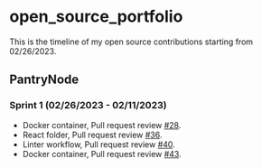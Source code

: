 # open_source_portfolio
This is the timeline of my open source contributions starting from 02/26/2023.

## PantryNode

### Sprint 1 (02/26/2023 - 02/11/2023)
- Docker container, Pull request review [#28](https://github.com/ChicoState/PantryNode/pull/28).
- React folder, Pull request review [#36](https://github.com/ChicoState/PantryNode/pull/36).
- Linter workflow, Pull request review [#40](https://github.com/ChicoState/PantryNode/pull/40).
- Docker container, Pull request review [#43](https://github.com/ChicoState/PantryNode/pull/43).
